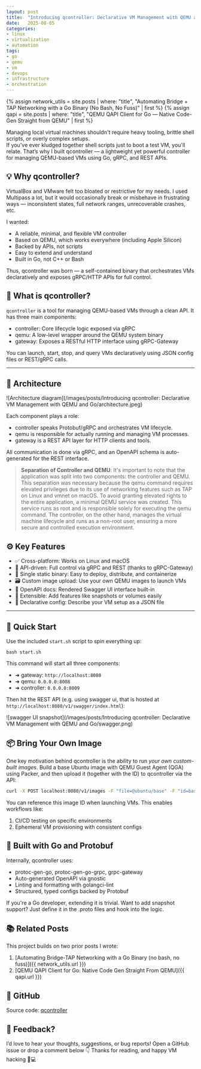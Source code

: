 ```yaml
---
layout: post
title:  "Introducing qcontroller: Declarative VM Management with QEMU and Go"
date:   2025-08-05
categories:
- linux
- virtualization
- automation
tags:
- go
- qemu
- vm
- devops
- infrastructure
- orchestration
---
```

{% assign network_utils = site.posts | where: "title", "Automating Bridge + TAP Networking with a Go Binary (No Bash, No Fuss)" | first %}
{% assign qapi = site.posts | where: "title", "QEMU QAPI Client for Go — Native Code-Gen Straight from QEMU" | first %}

Managing local virtual machines shouldn't require heavy tooling, brittle shell scripts, or overly complex setups.  
If you've ever kludged together shell scripts just to boot a test VM, you'll relate.
That’s why I built qcontroller — a lightweight yet powerful controller for managing QEMU-based VMs using Go, gRPC, and REST APIs.

## 💡 Why qcontroller?

VirtualBox and VMware felt too bloated or restrictive for my needs. I used Multipass a lot, but it would occasionally break or misbehave in frustrating ways — inconsistent states, full network ranges, unrecoverable crashes, etc.

I wanted:

- A reliable, minimal, and flexible VM controller
- Based on QEMU, which works everywhere (including Apple Silicon)
- Backed by APIs, not scripts
- Easy to extend and understand
- Built in Go, not C++ or Bash

Thus, qcontroller was born — a self-contained binary that orchestrates VMs declaratively and exposes gRPC/HTTP APIs for full control.
## 🧠 What is qcontroller?

`qcontroller` is a tool for managing QEMU-based VMs through a clean API. It has three main components:

- controller: Core lifecycle logic exposed via gRPC
- qemu: A low-level wrapper around the QEMU system binary
- gateway: Exposes a RESTful HTTP interface using gRPC-Gateway

You can launch, start, stop, and query VMs declaratively using JSON config files or REST/gRPC calls.

---

## 🔧 Architecture

![Architecture diagram](/images/posts/Introducing qcontroller: Declarative VM Management with QEMU and Go/architecture.jpeg)

Each component plays a role:

- controller speaks Protobuf/gRPC and orchestrates VM lifecycle.
- qemu is responsible for actually running and managing VM processes.
- gateway is a REST API layer for HTTP clients and tools.

All communication is done via gRPC, and an OpenAPI schema is auto-generated for the REST interface.

> **Separation of Controller and QEMU**: It's important to note that the application was split into two  components: the controller and QEMU. This separation was necessary because the qemu command requires elevated privileges due to its use of networking features such as TAP on Linux and vmnet on macOS. To avoid granting elevated rights to the entire application, a minimal QEMU service was created. This service runs as root and is responsible solely for executing the qemu command. The controller, on the other hand, manages the virtual machine lifecycle and runs as a non-root user, ensuring a more secure and controlled execution environment.

## ⚙️ Key Features

- ✅ Cross-platform: Works on Linux and macOS
- 📡 API-driven: Full control via gRPC and REST (thanks to gRPC-Gateway)
- 🧱 Single static binary: Easy to deploy, distribute, and containerize
- 🗃️ Custom image upload: Use your own QEMU images to launch VMs
- 📜 OpenAPI docs: Rendered Swagger UI interface built-in
- 🔄 Extensible: Add features like snapshots or volumes easily
- 🧠 Declarative config: Describe your VM setup as a JSON file

---

## 🚀 Quick Start

Use the included `start.sh` script to spin everything up:

```shell
bash start.sh
```

This command will start all three components:
- ➜ gateway: `http://localhost:8080`
- ➜ qemu: `0.0.0.0:8008`
- ➜ controller: `0.0.0.0:8009`

Then hit the REST API (e.g. using swagger ui, that is hosted at `http://localhost:8080/v1/swagger/index.html`):


![swagger UI snapshot](/images/posts/Introducing qcontroller: Declarative VM Management with QEMU and Go/swagger.png)

## 📦 Bring Your Own Image
One key motivation behind qcontroller is the ability to run _your own custom-built images_.
Build a base Ubuntu image with QEMU Guest Agent (QGA) using Packer, and then upload it (together with the ID) to qcontroller via the API:
```bash
curl -X POST localhost:8080/v1/images -F "file=@ubuntu/base" -F "id=base-image"
```
You can reference this image ID when launching VMs.
This enables workflows like:

1. CI/CD testing on specific environments
2. Ephemeral VM provisioning with consistent configs

## 🧪 Built with Go and Protobuf
Internally, qcontroller uses:
* protoc-gen-go, protoc-gen-go-grpc, grpc-gateway
* Auto-generated OpenAPI via gnostic
* Linting and formatting with golangci-lint
* Structured, typed configs backed by Protobuf

If you're a Go developer, extending it is trivial. Want to add snapshot support? Just define it in the .proto files and hook into the logic.

## 📚 Related Posts
This project builds on two prior posts I wrote:
1. [Automating Bridge-TAP Networking with a Go Binary (no bash, no fuss)]({{ network_utils.url }})
2. [QEMU QAPI Client for Go: Native Code Gen Straight From QEMU]({{ qapi.url }})

## 🔗 GitHub
Source code: [qcontroller](https://github.com/q-controller/qcontroller)
## 💬 Feedback?

I’d love to hear your thoughts, suggestions, or bug reports! Open a GitHub issue or drop a comment below 👇
Thanks for reading, and happy VM hacking 🧠💻
